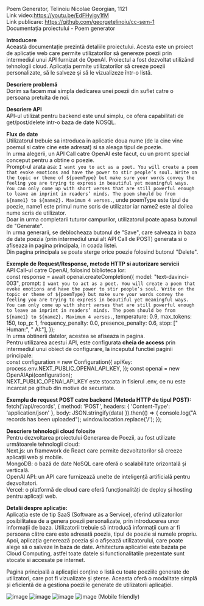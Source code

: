 Poem Generator, Telinoiu Nicolae Georgian, 1121<br />
Link video:https://youtu.be/EdFHyigy1fM<br />
Link publicare: https://github.com/georgetelinoiu/cc-sem-1<br />
Documentația proiectului - Poem generator<br />

**Introducere**<br />
Această documentație prezintă detaliile proiectului. Acesta este un proiect de aplicație web care permite utilizatorilor să genereze poezii prin intermediul unui API furnizat de OpenAI. Proiectul a fost dezvoltat utilizând tehnologii cloud. Aplicația permite utilizatorilor să creeze poezii personalizate, să le salveze și să le vizualizeze într-o listă.

**Descriere problemă**<br />
Dorim sa facem mai simpla dedicarea unei poezii din suflet catre o persoana pretuita de noi.

**Descriere API**<br />
API-ul utilizat pentru backend este unul simplu, ce ofera capabilitati de get/post/delete intr-o baza de date NOSQL.

**Flux de date**<br />
Utilizatorul trebuie sa introduca in aplicatie doua nume (de la cine vine poemul si catre cine este adresat) si sa aleaga tipul de poezie.<br />
In urma alegerii, un API Call catre OpenAI este facut, cu un promt special conceput pentru a obtine o poezie.<br />
Prompt-ul arata asa: `I want you to act as a poet. You will create a poem that evoke emotions and have the power to stir people’s soul. Write on the topic or theme of ${poemType} but make sure your words convey the feeling you are trying to express in beautiful yet meaningful ways. You can only come up with short verses that are still powerful enough to leave an imprint in readers’ minds. The poem should be from ${name1} to ${name2}. Maximum 4 verses.`, unde poemType este tipul de poezie, name1 este primul nume scris de utilizator iar name2 este al doilea nume scris de utilizator.<br />
Doar in urma completarii tuturor campurilor, utilizatorul poate apasa butonul de "Generate".<br />
In urma generarii, se deblocheaza butonul de "Save", care salveaza in baza de date poezia (prin intermediul unui alt API Call de POST) generata si o afiseaza in pagina principala, in coada listei.<br />
Din pagina principala se poate sterge orice poezie folosind butonul "Delete".

**Exemple de Request/Response, metode HTTP si autorizare servicii**<br />
API Call-ul catre OpenAI, folosind biblioteca lor:<br />
const response = await openai.createCompletion({
			model: "text-davinci-003",
			prompt: `I want you to act as a poet. You will create a poem that evoke emotions and have the power to stir people’s soul. Write on the topic or theme of ${poemType} but make sure your words convey the feeling you are trying to express in beautiful yet meaningful ways. You can only come up with short verses that are still powerful enough to leave an imprint in readers’ minds. The poem should be from ${name1} to ${name2}. Maximum 4 verses.`,
			temperature: 0.9,
			max_tokens: 150,
			top_p: 1,
			frequency_penalty: 0.0,
			presence_penalty: 0.6,
			stop: [" Human:", " AI:"],
		});<br />
In urma obtinerii datelor, acestea se afiseaza in pagina.<br />
Pentru utilizarea acestui API, este configurata **cheia de access** prin intermediul unui obiect de configurare, la inceputul functiei paginii principale:<br />
const configuration = new Configuration({
		apiKey: process.env.NEXT_PUBLIC_OPENAI_API_KEY,
	});
	const openai = new OpenAIApi(configuration);<br />
NEXT_PUBLIC_OPENAI_API_KEY este stocata in fisierul .env, ce nu este incarcat pe github din motive de securitate.

**Exemplu de request POST catre backend (Metoda HTTP de tipul POST):**<br />
fetch('/api/records', {
				method: 'POST',
				headers: {
					'Content-Type': 'application/json'
				},
				body: JSON.stringify(data)
			}).then(() => {
				console.log("A records has been uploaded");
				window.location.replace('/');
			});

**Descriere tehnologii cloud folosite**<br />
Pentru dezvoltarea proiectului Generarea de Poezii, au fost utilizate următoarele tehnologii cloud:<br />
Next.js: un framework de React care permite dezvoltatorilor să creeze aplicații web și mobile.<br />
MongoDB: o bază de date NoSQL care oferă o scalabilitate orizontală și verticală.<br />
OpenAI API: un API care furnizează unelte de inteligență artificială pentru dezvoltatori.<br />
Vercel: o platformă de cloud care oferă funcționalități de deploy și hosting pentru aplicații web.

**Detalii despre aplicație:**<br />
Aplicația este de tip SaaS (Software as a Service), oferind utilizatorilor posibilitatea de a genera poezii personalizate, prin introducerea unor informații de baza. Utilizatorii trebuie să introducă informații cum ar fi persoana către care este adresată poezia, tipul de poezie si numele propriu. Apoi, aplicația generează poezia și o afișează utilizatorului, care poate alege să o salveze în baza de date. Arhitectura aplicatiei este bazata pe Cloud Computing, astfel toate datele si functionalitatile prezentate sunt stocate si accesate pe internet.

Pagina principală a aplicației conține o listă cu toate poeziile generate de utilizatori, care pot fi vizualizate și șterse. Aceasta oferă o modalitate simplă și eficientă de a gestiona poeziile generate de utilizatorii aplicației.

![image](https://user-images.githubusercontent.com/81044083/236695204-c66ba181-5f1f-4b0b-8b62-000ce96d3f9a.png)
![image](https://user-images.githubusercontent.com/81044083/236695211-b6ccfd90-1cdf-4df5-9bb3-e2249cb1553d.png)
![image](https://user-images.githubusercontent.com/81044083/236695241-31dfb3d6-8681-46d3-a6de-de24e441c80a.png)
![image](https://user-images.githubusercontent.com/81044083/236695265-8d04dc7a-fa59-4c14-91c3-042ab8201caf.png)
(Mobile friendly)
